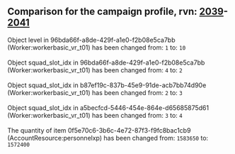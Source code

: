 ## Comparison for the campaign profile, rvn: [2039](https://github.com/PRO100KatYT/FortniteProfileRevisions/tree/main/profiles/campaign/2039%20campaign.json)-[2041](https://github.com/PRO100KatYT/FortniteProfileRevisions/tree/main/profiles/campaign/2041%20campaign.json)

Object level in 96bda66f-a8de-429f-a1e0-f2b08e5ca7bb (Worker:workerbasic_vr_t01) has been changed from: `1` to: `10`
<br><br>
Object squad_slot_idx in 96bda66f-a8de-429f-a1e0-f2b08e5ca7bb (Worker:workerbasic_vr_t01) has been changed from: `4` to: `2`
<br><br>
Object squad_slot_idx in b87ef19c-837b-45e9-91de-acb7bb74d90e (Worker:workerbasic_vr_t01) has been changed from: `2` to: `3`
<br><br>
Object squad_slot_idx in a5becfcd-5446-454e-864e-d65685875d61 (Worker:workerbasic_vr_t01) has been changed from: `3` to: `4`
<br><br>
The quantity of item 0f5e70c6-3b6c-4e72-87f3-f9fc8bac1cb9 (AccountResource:personnelxp) has been changed from: `1583650` to: `1572400`
<br><br>
